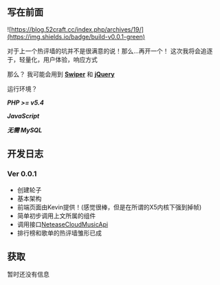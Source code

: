 ## 写在前面 ##

![https://blog.52craft.cc/index.php/archives/19/](https://img.shields.io/badge/build-v0.0.1-green)

对于上一个热评墙的坑并不是很满意的说！那么...再开一个！
这次我将会追逐于，轻量化，用户体验，响应方式

那么？
我可能会用到 **[Swiper](http://idangero.us/swiper/)** 和 **[jQuery](https://jquery.com/)**

运行环境？

***PHP >= v5.4***

***JavaScript***

***无需 MySQL***

## 开发日志 ##

### Ver 0.0.1 ###

- 创建轮子
- 基本架构
 - 前端页面由Kevin提供！(感觉很棒，但是在所谓的X5内核下强到掉帧)
 - 简单初步调用上文所属的组件
- 调用接口[NeteaseCloudMusicApi](https://binaryify.github.io/NeteaseCloudMusicApi/)
- 排行榜和歌单的热评墙雏形已成

## 获取 ##

暂时还没有信息
